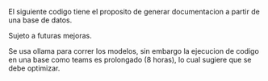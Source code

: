 El siguiente codigo tiene el proposito de generar documentacion a partir de una base de datos.

Sujeto a futuras mejoras.

Se usa ollama para correr los modelos, sin embargo la ejecucion de codigo en una base como teams es prolongado (8 horas), lo cual sugiere que se debe optimizar.
